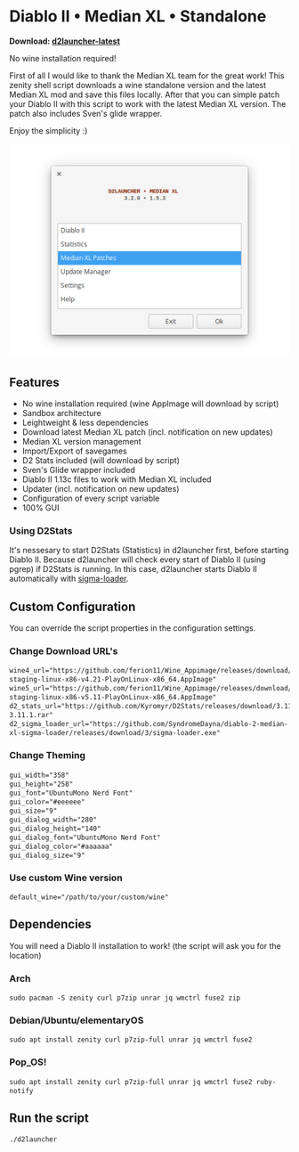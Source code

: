 # Diablo II • Median XL • Standalone

**Download: [d2launcher-latest](https://github.com/murkl/d2launcher/releases/latest)**

No wine installation required!

First of all I would like to thank the Median XL team for the great work! This zenity shell script downloads a wine standalone version and the latest Median XL mod and save this files locally. After that you can simple patch your Diablo II with this script to work with the latest Median XL version. The patch also includes Sven's glide wrapper.

Enjoy the simplicity :)

![d2launcher screenshot](https://raw.githubusercontent.com/murkl/d2launcher/master/res/screenshot.png)

## Features

- No wine installation required (wine AppImage will download by script)
- Sandbox architecture
- Leightweight & less dependencies
- Download latest Median XL patch (incl. notification on new updates)
- Median XL version management
- Import/Export of savegames
- D2 Stats included (will download by script)
- Sven's Glide wrapper included
- Diablo II 1.13c files to work with Median XL included
- Updater (incl. notification on new updates)
- Configuration of every script variable
- 100% GUI

### Using D2Stats

It's nessesary to start D2Stats (Statistics) in d2launcher first, before starting Diablo II. Because d2launcher will check every start of Diablo II (using pgrep) if D2Stats is running. In this case, d2launcher starts Diablo II automatically with [sigma-loader](https://github.com/SyndromeDayna/diablo-2-median-xl-sigma-loader).

## Custom Configuration

You can override the script properties in the configuration settings.

### Change Download URL's

```
wine4_url="https://github.com/ferion11/Wine_Appimage/releases/download/v4.21/wine-staging-linux-x86-v4.21-PlayOnLinux-x86_64.AppImage"
wine5_url="https://github.com/ferion11/Wine_Appimage/releases/download/v5.11/wine-staging-linux-x86-v5.11-PlayOnLinux-x86_64.AppImage"
d2_stats_url="https://github.com/Kyromyr/D2Stats/releases/download/3.11.1/D2Stats-3.11.1.rar"
d2_sigma_loader_url="https://github.com/SyndromeDayna/diablo-2-median-xl-sigma-loader/releases/download/3/sigma-loader.exe"
```

### Change Theming

```
gui_width="358"
gui_height="258"
gui_font="UbuntuMono Nerd Font"
gui_color="#eeeeee"
gui_size="9"
gui_dialog_width="280"
gui_dialog_height="140"
gui_dialog_font="UbuntuMono Nerd Font"
gui_dialog_color="#aaaaaa"
gui_dialog_size="9"
```

### Use custom Wine version

```
default_wine="/path/to/your/custom/wine"
```

## Dependencies

You will need a Diablo II installation to work! (the script will ask you for the location)

### Arch

```
sudo pacman -S zenity curl p7zip unrar jq wmctrl fuse2 zip
```

### Debian/Ubuntu/elementaryOS

```
sudo apt install zenity curl p7zip-full unrar jq wmctrl fuse2
```

### Pop_OS!

```
sudo apt install zenity curl p7zip-full unrar jq wmctrl fuse2 ruby-notify
```

## Run the script

```
./d2launcher
```

